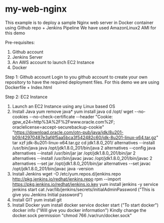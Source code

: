 # my-web-nginx
This example is to deploy a sample Nginx web server in Docker container using Github repo + Jenkins Pipeline
We have used AmazonLinux2 AMI for this demo

Pre-requisites:
1. Github account
2. Jenkins Server
3. An AWS account to launch EC2 Instance
4. Docker

Step 1: Github account
Login to you github account to create your own repository to have the required deployment files.
For this demo we are using Dockerfile + Index.html 

Step 2: EC2 Instance
1. Launch an EC2 Instance using any Linux based OS
2. Install Java
    yum remove java*
    yum install java
    cd /opt/
    wget --no-cookies --no-check-certificate --header "Cookie: gpw_e24=http%3A%2F%2Fwww.oracle.com%2F; oraclelicense=accept-securebackup-cookie" "https://download.oracle.com/otn-pub/java/jdk/8u201-b09/42970487e3af4f5aa5bca3f542482c60/jdk-8u201-linux-x64.tar.gz"
    tar xzf jdk-8u201-linux-x64.tar.gz
    cd jdk1.8.0_201/
    alternatives --install /usr/bin/java java /opt/jdk1.8.0_201/bin/java 2
    alternatives --config java
    alternatives --install /usr/bin/jar jar /opt/jdk1.8.0_201/bin/jar 2
    alternatives --install /usr/bin/javac javac /opt/jdk1.8.0_201/bin/javac 2
    alternatives --set jar /opt/jdk1.8.0_201/bin/jar
    alternatives --set javac /opt/jdk1.8.0_201/bin/javac
    java -version
 3. Install Jenkins
     wget -O /etc/yum.repos.d/jenkins.repo http://pkg.jenkins.io/redhat/jenkins.repo
     rpm --import https://pkg.jenkins.io/redhat/jenkins.io.key
     yum install jenkins -y
     service jenkins start
     cat /var/lib/jenkins/secrets/initialAdminPassword ("This is give you Jenkins Initial password")
 4. Install GIT
    yum install git
 5. Install Docker
    yum install docker 
    service docker start ("To start docker")
    docker info ("Will give you docker information")
    Kindly change the docker.sock permission "chmod 766 /var/run/docker.sock"
    
    
